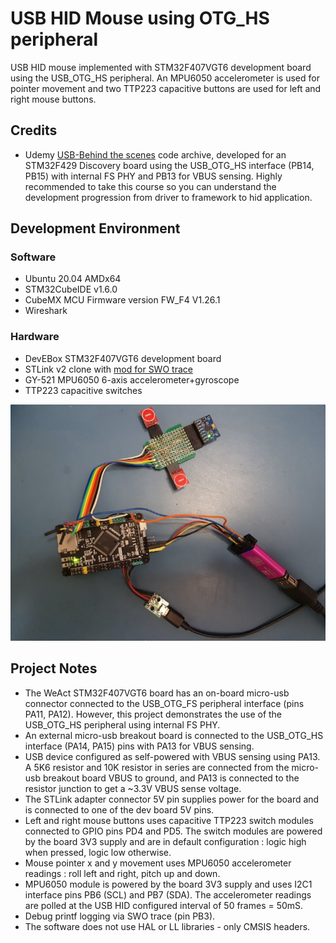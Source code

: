 # USB HID Mouse using OTG_HS peripheral

USB HID mouse implemented with STM32F407VGT6 development board using the USB_OTG_HS peripheral. An MPU6050 accelerometer is used for pointer movement and two TTP223 capacitive buttons are used for left and right mouse buttons. 

## Credits

* Udemy [USB-Behind the scenes](https://www.udemy.com/course/usb-behind-the-scenes-hands-on-hid-firmware-development/) code archive, developed for an STM32F429 Discovery board using the USB_OTG_HS interface (PB14, PB15) with internal FS PHY and PB13 for VBUS sensing. Highly recommended to take this course so you can understand the development progression from driver to framework to hid application.


## Development Environment

### Software

* Ubuntu 20.04 AMDx64
* STM32CubeIDE v1.6.0
* CubeMX MCU Firmware version FW_F4 V1.26.1
* Wireshark

### Hardware

* DevEBox STM32F407VGT6 development board 
* STLink v2 clone with [mod for SWO trace](http://eeblog.co.uk/2018/11/29/swo-with-cubemx-using-st-link-clones/)
* GY-521 MPU6050 6-axis accelerometer+gyroscope
* TTP223 capacitive switches

<img src = "docs/f407_otg_hs_hid_mouse.jpg"/>

  
## Project Notes

* The WeAct STM32F407VGT6 board has an on-board micro-usb connector connected to the USB_OTG_FS peripheral interface (pins PA11, PA12). However, this project demonstrates the use of the USB_OTG_HS peripheral using internal FS PHY.
* An external micro-usb breakout board is connected to the USB_OTG_HS interface (PA14, PA15) pins with PA13 for VBUS sensing.
* USB device configured as self-powered with VBUS sensing using PA13. A 5K6 resistor and 10K resistor in series are connected from the micro-usb breakout board VBUS to ground, and PA13 is connected to the resistor junction to get a ~3.3V VBUS sense voltage.
* The STLink adapter connector 5V pin supplies power for the board and is connected to one of the dev board 5V pins.
* Left and right mouse buttons uses capacitive TTP223 switch modules connected to GPIO pins PD4 and PD5. The switch modules are powered by the board 3V3 supply and are in default configuration : logic high when pressed, logic low otherwise.
* Mouse pointer x and y movement uses MPU6050 accelerometer readings : roll left and right, pitch up and down.
* MPU6050 module is powered by the board 3V3 supply and uses I2C1 interface pins PB6 (SCL) and PB7 (SDA). The accelerometer readings are polled at the USB HID configured interval of 50 frames = 50mS.
* Debug printf logging via SWO trace (pin PB3).
* The software does not use HAL or LL libraries - only CMSIS headers.
    

